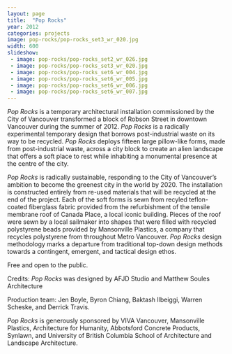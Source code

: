 ```yaml
---
layout: page
title:  "Pop Rocks"
year: 2012
categories: projects
image: pop-rocks/pop-rocks_set3_wr_020.jpg
width: 600
slideshow:
 - image: pop-rocks/pop-rocks_set2_wr_026.jpg
 - image: pop-rocks/pop-rocks_set3_wr_020.jpg
 - image: pop-rocks/pop-rocks_set6_wr_004.jpg
 - image: pop-rocks/pop-rocks_set6_wr_005.jpg
 - image: pop-rocks/pop-rocks_set6_wr_006.jpg
 - image: pop-rocks/pop-rocks_set6_wr_007.jpg
---
```

*Pop Rocks* is a temporary architectural installation commissioned by the City of Vancouver transformed a block of Robson Street in downtown Vancouver during the summer of 2012. *Pop Rocks* is a radically experimental temporary design that borrows post-industrial waste on its way to be recycled.
*Pop Rocks* deploys fifteen large pillow-like forms, made from post-industrial waste, across a city block to create an alien landscape that offers a soft place to rest while inhabiting a monumental presence at the centre of the city. 

*Pop Rocks* is radically sustainable, responding to the City of Vancouver’s ambition to become the greenest city in the world by 2020. The installation is constructed entirely from re-used materials that will be recycled at the end of the project. Each of the soft forms is sewn from recyled teflon-coated fiberglass fabric provided from the refurbishment of the tensile membrane roof of Canada Place, a local iconic building. Pieces of the roof were sewn by a local sailmaker into shapes that were filled with recycled polystyrene beads provided by Mansonville Plastics, a company that recycles polystyrene from throughout Metro Vancouver. *Pop Rocks* design methodology marks a departure from traditional top-down design methods towards a contingent, emergent, and tactical design ethos. 

Free and open to the public. 

Credits: *Pop Rocks* was designed by AFJD Studio and Matthew Soules Architecture 

Production team: Jen Boyle, Byron Chiang, Baktash Ilbeiggi, Warren Scheske, and Derrick Travis. 

*Pop Rocks* is generously sponsored by VIVA Vancouver, Mansonville Plastics, Architecture for Humanity, Abbotsford Concrete Products, Synlawn, and University of British Columbia School of Architecture and Landscape Architecture.